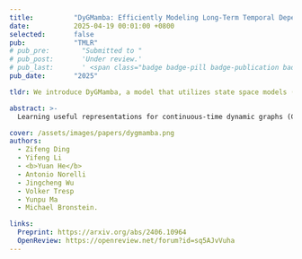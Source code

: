 ```yaml
---
title:          "DyGMamba: Efficiently Modeling Long-Term Temporal Dependency on Continuous-Time Dynamic Graphs with State Space Models"
date:           2025-04-19 00:01:00 +0800
selected:       false
pub:            "TMLR"
# pub_pre:        "Submitted to "
# pub_post:       'Under review.'
# pub_last:       ' <span class="badge badge-pill badge-publication badge-success">Poster</span>'
pub_date:       "2025"

tldr: We introduce DyGMamba, a model that utilizes state space models (SSMs) for continuous-time dynamic graph (CTDG) representation learning. 

abstract: >-
  Learning useful representations for continuous-time dynamic graphs (CTDGs) is challenging, due to the concurrent need to span long node interaction histories and grasp nuanced temporal details. In particular, two problems emerge: (1) Encoding longer histories requires more computational resources, making it crucial for CTDG models to maintain low computational complexity to ensure efficiency; (2) Meanwhile, more powerful models are needed to identify and select the most critical temporal information within the extended context provided by longer histories. To address these problems, we propose a CTDG representation learning model named DyGMamba, originating from the popular Mamba state space model (SSM). DyGMamba first leverages a node-level SSM to encode the sequence of historical node interactions. Another time-level SSM is then employed to exploit the temporal patterns hidden in the historical graph, where its output is used to dynamically select the critical information from the interaction history. We validate DyGMamba experimentally on the dynamic link prediction task. The results show that our model achieves state-of-the-art in most cases. DyGMamba also maintains high efficiency in terms of computational resources, making it possible to capture long temporal dependencies with a limited computation budget.

cover: /assets/images/papers/dygmamba.png
authors:
  - Zifeng Ding
  - Yifeng Li
  - <b>Yuan He</b>
  - Antonio Norelli
  - Jingcheng Wu
  - Volker Tresp
  - Yunpu Ma
  - Michael Bronstein.

links:
  Preprint: https://arxiv.org/abs/2406.10964
  OpenReview: https://openreview.net/forum?id=sq5AJvVuha
---
```

